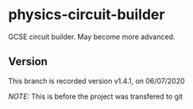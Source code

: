 # physics-circuit-builder
GCSE circuit builder. May become more advanced.

## Version
This branch is recorded version v1.4.1, on 06/07/2020

*NOTE:* This is before the project was transfered to git
